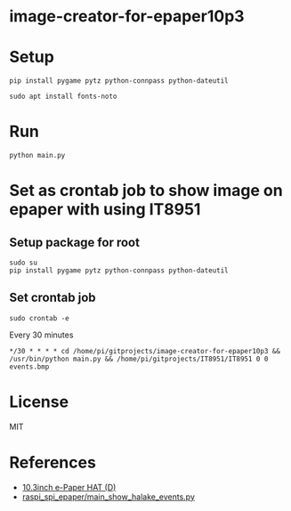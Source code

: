 # image-creator-for-epaper10p3

# Setup

```
pip install pygame pytz python-connpass python-dateutil
```

```
sudo apt install fonts-noto
```

# Run

```
python main.py
```

# Set as crontab job to show image on epaper with using IT8951

## Setup package for root

```
sudo su
pip install pygame pytz python-connpass python-dateutil
```

## Set crontab job

```
sudo crontab -e
```

Every 30 minutes
```
*/30 * * * * cd /home/pi/gitprojects/image-creator-for-epaper10p3 && /usr/bin/python main.py && /home/pi/gitprojects/IT8951/IT8951 0 0 events.bmp
```

# License

MIT

# References

- [10.3inch e-Paper HAT (D)](https://www.waveshare.com/wiki/10.3inch_e-Paper_HAT_(D))
- [raspi_spi_epaper/main_show_halake_events.py](https://github.com/asukiaaa/raspi_spi_epaper/blob/master/main_show_halake_events.py)
